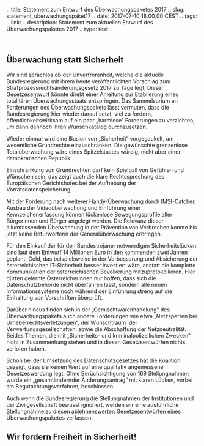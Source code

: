 .. title: Statement zum Entwurf des Überwachungspaketes 2017
.. slug: statement_uberwachungspaket17
.. date: 2017-07-10 18:00:00 CEST
.. tags:
.. link:
.. description: Statement zum aktuellen Entwurf des Überwachungspaketes 2017
.. type: text

&nbsp;

## Überwachung statt Sicherheit

Wir sind sprachlos ob der Unverfrorenheit,
welche die aktuelle Bundesregierung mit ihrem heute veröffentlichten
Vorschlag zum Strafprozessrechtsänderungsgesetz 2017 zu Tage legt.
Dieser Gesetzesentwurf könnte direkt einer Anleitung zur Etablierung
eines totalitären Überwachungsstaats entspringen. Das Sammelsurium an
Forderungen des Überwachungspakets lässt vermuten, dass die
Bundesregierung hier wieder darauf setzt, viel zu fordern,
öffentlichkeitswirksam auf ein paar „harmlose“ Forderungen zu
verzichten, um dann dennoch ihren Wunschkatalog durchzusetzen.

Wieder einmal wird eine Illusion von „Sicherheit“ vorgegaukelt, um
wesentliche Grundrechte einzuschränken. Die gewünschte grenzenlose
Totalüberwachung wäre eines Spitzelstaates würdig, nicht aber einer
demokratischen Republik.

<!-- TEASER_END -->

Einschränkung von Grundrechten darf kein Spielball von Gefühlen und
Wünschen sein, das zeigt auch die klare Rechtssprechung des
Europäischen Gerichtshofes bei der Aufhebung der
Vorratsdatenspeicherung.

Mit der Forderung nach weiterer Handy-Überwachung durch IMSI-Catcher,
Ausbau der Videoüberwachung und Einführung einer Kennzeichenerfassung
können lückenlose Bewegungsprofile aller Bürgerinnen und Bürger angelegt
werden. Die Relevanz dieser allumfassenden Überwachung in der Prävention
von Verbrechen konnte bis jetzt keine Befürworterin der
Generalüberwachung erbringen.

Für den Einkauf der für den Bundestrojaner notwendigen Sicherheitslücken
sind laut dem Entwurf 14 Millionen Euro in den kommenden zwei Jahren
geplant. Geld, das beispielsweise in der Verbesserung und Absicherung
der österreichischen IT-Sicherheit besser investiert wäre, anstatt die
komplette Kommunikation der österreichischen Bevölkerung
mitzuprotokollieren. Hier dürfen gelernte ÖsterreicherInnen nur hoffen,
dass sich die Datenschutzbehörde nicht überfahren lässt, sondern alle
neuen Informationssysteme noch während der Einführung streng auf die
Einhaltung von Vorschriften überprüft.

Darüber hinaus finden sich in der „Gemischtwarenhandlung“ des
Überwachungspakets auch andere Forderungen wie etwa „Netzsperren bei
Urheberrechtsverletzungen“, der Wunschtraum  der
Verwertungsgesellschaften, sowie die Abschaffung der Netzneutralität.
Beides Themen, die mit „Sicherheits- und kriminalpolizeilichen Zwecken“
nicht in Zusammenhang stehen und in diesen Gesetzsentwürfen nichts
verloren haben.

Schon bei der Umsetzung des Datenschutzgesetzes hat die Koalition
gezeigt, dass sie keinen Wert auf eine qualitativ angemessene
Gesetzeswerdung legt: Ohne Berüchsichtigung von 169 Stellungnahmen wurde
ein „gesamtändernder Änderungsantrag“ mit klaren Lücken, vorbei am
Begutachtungsverfahren, beschlossen.

Auch wenn die Bundesregierung die Stellungnahmen der Institutionen und
der Zivilgesellschaft bewusst ignoriert, werden wir 
eine ausführliche Stellungnahme zu diesen ablehnenswerten
Gesetzesentwürfen eines Überwachungspaketes verfassen.

## **Wir fordern Freiheit in Sicherheit!**

&nbsp;


